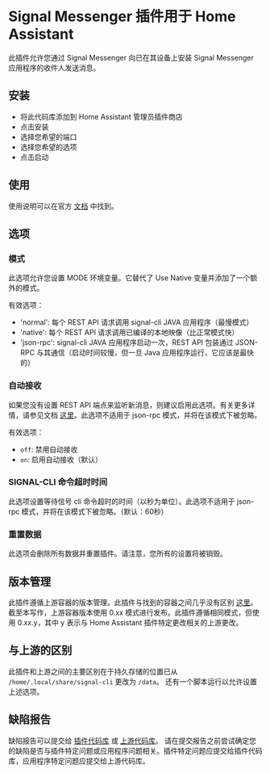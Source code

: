 # Signal Messenger 插件用于 Home Assistant

此插件允许您通过 Signal Messenger 向已在其设备上安装 Signal Messenger 应用程序的收件人发送消息。

## 安装

- 将此代码库添加到 Home Assistant 管理员插件商店
- 点击安装
- 选择您希望的端口
- 选择您希望的选项
- 点击启动

## 使用

使用说明可以在官方 [文档](https://www.home-assistant.io/integrations/signal_messenger/) 中找到。

## 选项

### 模式

此选项允许您设置 MODE 环境变量。它替代了 Use Native 变量并添加了一个额外的模式。

有效选项：

- 'normal': 每个 REST API 请求调用 signal-cli JAVA 应用程序（最慢模式）
- 'native': 每个 REST API 请求调用已编译的本地映像（比正常模式快）
- 'json-rpc': signal-cli JAVA 应用程序启动一次，REST API 包装通过 JSON-RPC 与其通信（启动时间较慢，但一旦 Java 应用程序运行，它应该是最快的）

### 自动接收

如果您没有设置 REST API 端点来监听新消息，则建议启用此选项。有关更多详情，请参见文档 [这里](https://github.com/bbernhard/signal-cli-rest-api#auto-receive-schedule)。此选项不适用于 json-rpc 模式，并将在该模式下被忽略。

有效选项：

- `off`: 禁用自动接收
- `on`: 启用自动接收（默认）

### SIGNAL-CLI 命令超时时间

此选项设置等待信号 cli 命令超时的时间（以秒为单位）。此选项不适用于 json-rpc 模式，并将在该模式下被忽略。（默认：60秒）

### 重置数据

此选项会删除所有数据并重置插件。请注意，您所有的设置将被销毁。

## 版本管理

此插件遵循上游容器的版本管理。此插件与找到的容器之间几乎没有区别 [这里](https://github.com/bbernhard/signal-cli-rest-api)。
截至本写作，上游容器版本使用 0.xx 模式进行发布。此插件遵循相同模式，但使用 0.xx.y，其中 y 表示与 Home Assistant 插件特定更改相关的上游更改。

## 与上游的区别

此插件和上游之间的主要区别在于持久存储的位置已从 `/home/.local/share/signal-cli` 更改为 `/data`。
还有一个脚本运行以允许设置上述选项。

## 缺陷报告

缺陷报告可以提交给 [插件代码库](https://github.com/haberda/hassio_addons) 或 [上游代码库](https://github.com/bbernhard/signal-cli-rest-api)。
请在提交报告之前尝试确定您的缺陷是否与插件特定问题或应用程序问题相关。插件特定问题应提交给插件代码库，应用程序特定问题应提交给上游代码库。